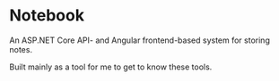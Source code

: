 # Notebook

An ASP.NET Core API- and Angular frontend-based system for storing notes.

Built mainly as a tool for me to get to know these tools.